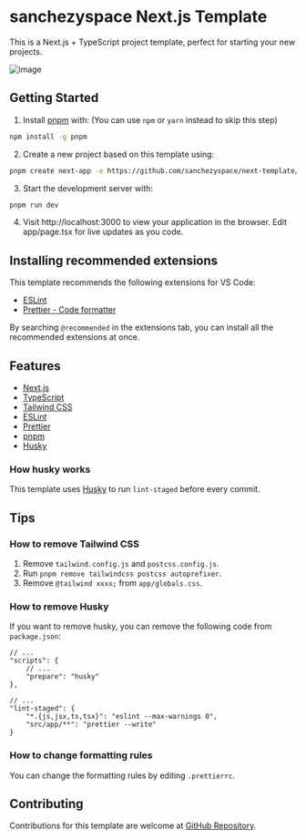 # sanchezyspace Next.js Template

This is a Next.js + TypeScript project template, perfect for starting your new projects.

![image](https://github.com/sanchezyspace/.github/assets/12378384/91906d08-cc93-4ee9-931d-14ee9a4a5ed1)

## Getting Started

1. Install [pnpm](https://pnpm.io/) with:
(You can use `npm` or `yarn` instead to skip this step)
```bash
npm install -g pnpm
```

2. Create a new project based on this template using:
```bash
pnpm create next-app -e https://github.com/sanchezyspace/next-template/tree/main/
```

3. Start the development server with:
```bash
pnpm run dev
```

4. Visit http://localhost:3000 to view your application in the browser. 
Edit app/page.tsx for live updates as you code.

## Installing recommended extensions
This template recommends the following extensions for VS Code:
- [ESLint](https://marketplace.visualstudio.com/items?itemName=dbaeumer.vscode-eslint)
- [Prettier - Code formatter](https://marketplace.visualstudio.com/items?itemName=esbenp.prettier-vscode)

By searching `@recommended` in the extensions tab, you can install all the recommended extensions at once.

## Features
- [Next.js](https://nextjs.org/)
- [TypeScript](https://www.typescriptlang.org/)
- [Tailwind CSS](https://tailwindcss.com/)
- [ESLint](https://eslint.org/)
- [Prettier](https://prettier.io/)
- [pnpm](https://pnpm.io/)
- [Husky](https://typicode.github.io/husky/#/)

### How husky works
This template uses [Husky](https://typicode.github.io/husky/#/) to run `lint-staged` before every commit.

## Tips
### How to remove Tailwind CSS
1. Remove `tailwind.config.js` and `postcss.config.js`.
2. Run `pnpm remove tailwindcss postcss autoprefixer`.
3. Remove `@tailwind xxxx;` from `app/globals.css`.

### How to remove Husky
If you want to remove husky, you can remove the following code from `package.json`:
```jsonc
// ...
"scripts": {
    // ...
    "prepare": "husky"
},

// ...
"lint-staged": {
    "*.{js,jsx,ts,tsx}": "eslint --max-warnings 0",
    "src/app/**": "prettier --write"
}
```

### How to change formatting rules
You can change the formatting rules by editing `.prettierrc`.

## Contributing
Contributions for this template are welcome at [GitHub Repository](https://github.com/sanchezyspace/next-template).